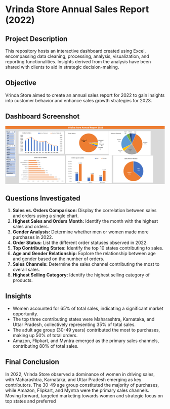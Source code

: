 # Vrinda Store Annual Sales Report (2022)

## Project Description

This repository hosts an interactive dashboard created using Excel, encompassing data cleaning, processing, analysis, visualization, and reporting functionalities. Insights derived from the analysis have been shared with clients to aid in strategic decision-making.

## Objective

Vrinda Store aimed to create an annual sales report for 2022 to gain insights into customer behavior and enhance sales growth strategies for 2023.

## Dashboard Screenshot

![](pic/dashboard.png)

## Questions Investigated

1. **Sales vs. Orders Comparison:** Display the correlation between sales and orders using a single chart.
2. **Highest Sales and Orders Month:** Identify the month with the highest sales and orders.
3. **Gender Analysis:** Determine whether men or women made more purchases in 2022.
4. **Order Status:** List the different order statuses observed in 2022.
5. **Top Contributing States:** Identify the top 10 states contributing to sales.
6. **Age and Gender Relationship:** Explore the relationship between age and gender based on the number of orders.
7. **Sales Channels:** Determine the sales channel contributing the most to overall sales.
8. **Highest Selling Category:** Identify the highest selling category of products.

## Insights

- Women accounted for 65% of total sales, indicating a significant market opportunity.
- The top three contributing states were Maharashtra, Karnataka, and Uttar Pradesh, collectively representing 35% of total sales.
- The adult age group (30-49 years) contributed the most to purchases, making up 50% of total orders.
- Amazon, Flipkart, and Myntra emerged as the primary sales channels, contributing 80% of total sales.

## Final Conclusion

In 2022, Vrinda Store observed a dominance of women in driving sales, with Maharashtra, Karnataka, and Uttar Pradesh emerging as key contributors. The 30-49 age group constituted the majority of purchases, while Amazon, Flipkart, and Myntra were the primary sales channels. Moving forward, targeted marketing towards women and strategic focus on top states and preferred
